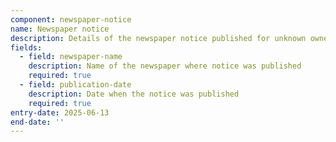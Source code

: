 ```yaml
---
component: newspaper-notice
name: Newspaper notice
description: Details of the newspaper notice published for unknown owners/tenants
fields:
  - field: newspaper-name
    description: Name of the newspaper where notice was published
    required: true
  - field: publication-date
    description: Date when the notice was published
    required: true
entry-date: 2025-06-13
end-date: ''
---
```


